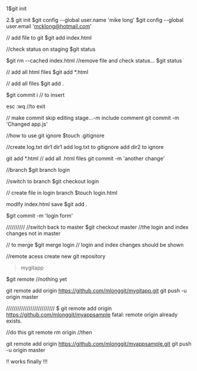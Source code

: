 1$git init

2.$ git init
$git config --global user.name 'mike long'
$git config --global user.email 'mcklong@hotmail.com'

// add file to git
$git add index.html

//check status on staging
$git status

$git rm --cached index.html
//remove file and check status...
$git status

// add all html files
$git add *.html

// add all files
$git add .

$git commit
i    // to insert

esc
:wq  //to exit

// make commit skip editing stage...-m include comment 
git commit -m 'Changed app.js'


//how to use git ignore
$touch .gitignore


//create log.txt dir1 dir1
add log.txt to gitignore 
add dir2 to ignore

git add *.html // add all .html files
git commit -m 'another change'

//branch
$git branch login

//switch to branch
$git checkout login

// create file in login branch
$touch login.html

modify index.html
save
$git add .

$git commit -m 'login form'


//////////
//switch back to master
$git checkout  master
//the login and index changes not in master

// to merge
$git merge login
// login and index changes should be shown


//remote acess
create new git repository
>mygitapp


$git remote //nothing yet

git remote add origin https://github.com/mlonggit/mygitapp.git
git push -u origin master


//////////////////////////
$ git remote add origin https://github.com/mlonggit/myappsample
fatal: remote origin already exists.

//do this
git remote rm origin
//then

git remote add origin https://github.com/mlonggit/myappsample.git
git push -u origin master

!! works finally !!!